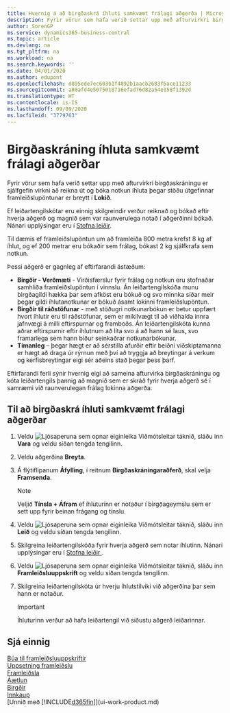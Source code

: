 ```yaml
---
title: Hvernig á að birgðaskrá íhluti samkvæmt frálagi aðgerða | Microsoft Docs
description: Fyrir vörur sem hafa verið settar upp með afturvirkri birgðaskráningu er sjálfgefin virkni að reikna út og bóka notkun íhluta þegar stöðu útgefinnar framleiðslupöntunar er breytt í **Lokið**. Frekari upplýsingar eru í Birgðaskráningaraðferð.
author: SorenGP
ms.service: dynamics365-business-central
ms.topic: article
ms.devlang: na
ms.tgt_pltfrm: na
ms.workload: na
ms.search.keywords: ''
ms.date: 04/01/2020
ms.author: edupont
ms.openlocfilehash: d895ede7ec603b1f4892b1aacb2683f6ace11233
ms.sourcegitcommit: a80afd4e5075018716efad76d82a54e158f1392d
ms.translationtype: HT
ms.contentlocale: is-IS
ms.lasthandoff: 09/09/2020
ms.locfileid: "3779763"
---
```

# <a name="flush-components-according-to-operation-output"></a>Birgðaskráning íhluta samkvæmt frálagi aðgerðar
Fyrir vörur sem hafa verið settar upp með afturvirkri birgðaskráningu er sjálfgefin virkni að reikna út og bóka notkun íhluta þegar stöðu útgefinnar framleiðslupöntunar er breytt í **Lokið**.  

Ef leiðartengilskótar eru einnig skilgreindir verður reiknað og bókað eftir hverja aðgerð og magnið sem var raunverulega notað í aðgerðinni bókað. Nánari upplýsingar eru í [Stofna leiðir](production-how-to-create-routings.md).  

Til dæmis ef framleiðslupöntun um að framleiða 800 metra krefst 8 kg af íhlut, og ef 200 metrar eru bókaðir sem frálag, bókast 2 kg sjálfkrafa sem notkun.  

Þessi aðgerð er gagnleg af eftirfarandi ástæðum:  

-   **Birgðir - Verðmæti** - Virðisfærslur fyrir frálag og notkun eru stofnaðar samhliða framleiðslupöntun í vinnslu. Án leiðartengilskóða munu birgðagildi hækka þar sem afköst eru bókuð og svo minnka síðar meir þegar gildi íhlutanotkunar er bókuð ásamt lokinni framleiðslupöntun.  
-   **Birgðir til ráðstöfunar** - með stöðugri notkunarbókun er betur uppfært hvort íhlutir eru til ráðstöfunar, sem er mikilvægt til að viðhalda innra jafnvægi á milli eftirspurnar og framboðs. Án leiðartengilskóta kunna aðrar eftirspurnir eftir íhlutnum að líta svo á að hann sé laus, svo framarlega sem hann bíður seinkaðrar notkunarbókunar.  
-   **Tímanleg** – þegar hægt er að sérstilla afurðir eftir beiðni viðskiptamanna er hægt að draga úr rýrnun með því að tryggja að breytingar á verkum og kerfisbreytingar eigi sér aðeins stað þegar þess þarf.  

Eftirfarandi ferli sýnir hvernig eigi að sameina afturvirka birgðaskráningu og kóta leiðartengils þannig að magnið sem er skráð fyrir hverja aðgerð sé í samræmi við raunverulegan frálag lokinna aðgerða.  

## <a name="to-flush-components-according-to-operation-output"></a>Til að birgðaskrá íhluti samkvæmt frálagi aðgerðar  
1.  Veldu ![Ljósaperuna sem opnar eiginleika Viðmótsleitar](media/ui-search/search_small.png "Segðu mér hvað þú vilt gera") táknið, sláðu inn **Vara** og veldu síðan tengda tengilinn.  
2.  Veldu aðgerðina **Breyta**.  
3.  Á flýtiflipanum **Áfylling**, í reitnum **Birgðaskráningaraðferð**, skal velja **Framsenda**.  

    > [!NOTE]  
    >  Veljið **Tínsla + Áfram** ef íhluturinn er notaður í birgðageymslu sem er sett upp fyrir beinan frágang og tínslu.  

4.  Veldu ![Ljósaperuna sem opnar eiginleika Viðmótsleitar](media/ui-search/search_small.png "Segðu mér hvað þú vilt gera") táknið, sláðu inn **Leið** og veldu síðan tengda tengilinn.  
5.  Skilgreina leiðartengilskóða fyrir hverja aðgerð sem notar íhlutinn. Nánari upplýsingar eru í [Stofna leiðir ](production-how-to-create-routings.md).  
6.  Veldu ![Ljósaperuna sem opnar eiginleika Viðmótsleitar](media/ui-search/search_small.png "Segðu mér hvað þú vilt gera") táknið, sláðu inn **Framleiðsluuppskrift** og veldu síðan tengda tengilinn.  
7.  Skilgreina leiðartengilskóta úr hverju íhlutstilviki við aðgerðina þar sem hann er notaður.

    > [!IMPORTANT]  
    >  Íhluturinn verður að hafa leiðartengil við síðustu aðgerð leiðarinnar.  

## <a name="see-also"></a>Sjá einnig  
[Búa til framleiðsluuppskriftir](production-how-to-create-production-boms.md)  
[Uppsetning framleiðslu](production-configure-production-processes.md)  
[Framleiðsla](production-manage-manufacturing.md)    
[Áætlun](production-planning.md)   
[Birgðir](inventory-manage-inventory.md)  
[Innkaup](purchasing-manage-purchasing.md)  
[Unnið með [!INCLUDE[d365fin](includes/d365fin_md.md)]](ui-work-product.md)
